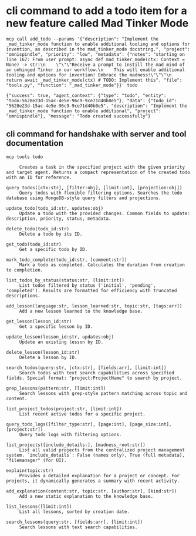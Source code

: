 # cli command to add a todo item for a new feature called Mad Tinker Mode

``` mcp call add_todo --params '{"description": "Implement the _mad_tinker_mode function to enable additional tooling and options for invention, as described in the mad_tinker_mode docstring.", "project": "omnispindle", "priority": "low", "metadata": {"notes": "starting on line 167: From user prompt: async def mad_tinker_mode(ctx: Context = None) -> str:\n    \"\"\"Receive a prompt to instill the mad mind of an unhinged Tinker in our workflow.\n    This will enable additional tooling and options for invention! Embrace the madness!\"\"\"\n    return await _mad_tinker_mode(ctx) # TODO: Implement this", "file": "tools.py", "function": "_mad_tinker_mode"}}' todo ```

```{"success": true, "agent_context": {"type": "todo", "entity": "todo:5628e23d-15ac-4e5e-96c9-9ce71d40b0e5"}, "data": {"todo_id": "5628e23d-15ac-4e5e-96c9-9ce71d40b0e5", "description": "Implement the _mad_tinker_mode function to enable additional", "project": "omnispindle"}, "message": "Todo created successfully"}```

## cli command for handshake with server and tool documentation

``` mcp tools todo ```

```add_todo(description:str, project:str, [metadata:obj], [priority:str], [target_agent:str])
     Creates a task in the specified project with the given priority and target agent. Returns a compact representation of the created todo with an ID for reference.

query_todos([ctx:str], [filter:obj], [limit:int], [projection:obj])
     Query todos with flexible filtering options. Searches the todo database using MongoDB-style query filters and projections.

update_todo(todo_id:str, updates:obj)
     Update a todo with the provided changes. Common fields to update: description, priority, status, metadata.

delete_todo(todo_id:str)
     Delete a todo by its ID.

get_todo(todo_id:str)
     Get a specific todo by ID.

mark_todo_complete(todo_id:str, [comment:str])
     Mark a todo as completed. Calculates the duration from creation to completion.

list_todos_by_status(status:str, [limit:int])
     List todos filtered by status ('initial', 'pending', 'completed'). Results are formatted for efficiency with truncated descriptions.

add_lesson(language:str, lesson_learned:str, topic:str, [tags:arr])
     Add a new lesson learned to the knowledge base.

get_lesson(lesson_id:str)
     Get a specific lesson by ID.

update_lesson(lesson_id:str, updates:obj)
     Update an existing lesson by ID.

delete_lesson(lesson_id:str)
     Delete a lesson by ID.

search_todos(query:str, [ctx:str], [fields:arr], [limit:int])
     Search todos with text search capabilities across specified fields. Special format: "project:ProjectName" to search by project.

grep_lessons(pattern:str, [limit:int])
     Search lessons with grep-style pattern matching across topic and content.

list_project_todos(project:str, [limit:int])
     List recent active todos for a specific project.

query_todo_logs([filter_type:str], [page:int], [page_size:int], [project:str])
     Query todo logs with filtering options.

list_projects([include_details:], [madness_root:str])
     List all valid projects from the centralized project management system. `include_details`: False (names only), True (full metadata), "filemanager" (for UI).

explain(topic:str)
     Provides a detailed explanation for a project or concept. For projects, it dynamically generates a summary with recent activity.

add_explanation(content:str, topic:str, [author:str], [kind:str])
     Add a new static explanation to the knowledge base.

list_lessons([limit:int])
     List all lessons, sorted by creation date.

search_lessons(query:str, [fields:arr], [limit:int])
     Search lessons with text search capabilities.
```
